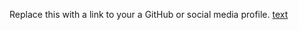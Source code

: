 Replace this with a link to your a GitHub or social media profile.
[text](http://akhilpk9656/markdown-portfolio..com)
